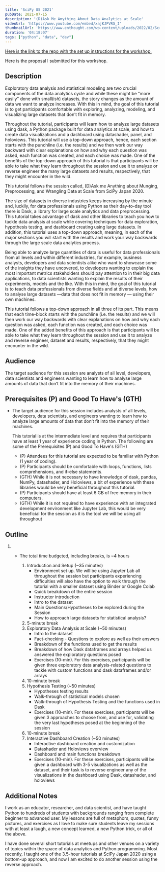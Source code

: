 ```yaml
---
title: 'SciPy US 2021'
pubDate: 2021-07-15
description: '(D)Ask Me Anything About Data Analytics at Scale'
videoUrl: 'https://www.youtube.com/embed/xajKJPVRG_I'
thumbnailUrl: 'https://www.enthought.com/wp-content/uploads/2022/02/Screen-Shot-2021-02-16-at-20.15.38.png'
duration: '04:18:07'
tags: ["python", "data", "dev"]
---
```


[Here is the link to the repo with the set up instructions for the workshop.](https://github.com/ramonpzg/scipyus21_dask_analytics)

Here is the proposal I submitted for this workshop.

## Description

Exploratory data analysis and statistical modeling are two crucial components of the data analytics cycle and while these might be “more easily" done with small(ish) datasets, the story changes as the amount of data we want to analyze increases. With this in mind, the goal of this tutorial is to get participants comfortable with exploring, analyzing, modeling, and visualizing large datasets that don’t fit in memory.

Throughout the tutorial, participants will learn how to analyze large datasets using dask, a Python package built for data analytics at scale, and how to create data visualizations and a dashboard using datashader, panel, and holoviews. This tutorial will use a top-down approach, hence, each section starts with the punchline (i.e. the results) and we then work our way backward with clear explanations on how and why each question was asked, each function was created, and each choice was made. One of the benefits of the top-down approach of this tutorial is that participants will be able to take what they learn throughout the session and use it to analyze or reverse engineer the many large datasets and results, respectively, that they might encounter in the wild.

This tutorial follows the session called, (D)Ask me Anything about Munging, Preprocessing, and Wrangling Data at Scale from SciPy Japan 2020.

The size of datasets in diverse industries keeps increasing by the minute and, luckily, for data professionals using Python as their day-to-day tool there is Dask, a library for large scale analytics and data preprocessing. This tutorial takes advantage of dask and other libraries to teach you how to tackle data analysis at scale while covering techniques for data exploration, hypothesis testing, and dashboard creating using large datasets. In addition, this tutorial uses a top-down approach, meaning, in each of the major sections you will start with the results and work your way backwards through the large scale data analytics process.

Being able to analyze large quantities of data is useful for data professionals from all levels and within different industries, for example, business analysts, developers and data scientists alike who want to showcase some of the insights they have uncovered, to developers wanting to explain the most important metrics stakeholders should pay attention to in their big data applications, to data scientists wanting to explain the results of their experiments, models and the like. With this in mind, the goal of this tutorial is to teach data professionals from diverse fields and at diverse levels, how to analyse large datasets —data that does not fit in memory — using their own machines.

This tutorial follows a top-down approach in all three of its part. This means that each time-block starts with the punchline (i.e. the results) and we will then work our way backwards with clear explanations on how and why each question was asked, each function was created, and each choice was made. One of the added benefits of this approach is that participants will be able to take what they learn throughout the session and use it to analyze and reverse engineer, dataset and results, respectively, that they might encounter in the wild.



## Audience

The target audience for this session are analysts of all level, developers, data scientists and engineers wanting to learn how to analyse large amounts of data that don’t fit into the memory of their machines.

## Prerequisites (P) and Good To Have's (GTH)

- The target audience for this session includes analysts of all levels, developers, data scientists, and engineers wanting to learn how to analyze large amounts of data that don’t fit into the memory of their machines.

  This tutorial is at the intermediate level and requires that participants have at least 1 year of experience coding in Python. The following are some of the Prerequisites (P) and Good To Have's (GTH)

  - (P) Attendees for this tutorial are expected to be familiar with Python (1 year of coding). 
  - (P) Participants should be comfortable with loops, functions, lists comprehensions, and if-else statements.
  - (GTH) While it is not necessary to have knowledge of dask, pandas, NumPy, datashader, and Holoviews, a bit of experience with these libraries would be very beneficial throughout this tutorial.
  - (P) Participants should have at least 6 GB of free memory in their computers.
  - (GTH) While it is not required to have experience with an integrated development environment like Jupyter Lab, this would be very beneficial for the session as it is the tool we will be using all throughout

## Outline

1. - The total time budgeted, including breaks, is ~4 hours

     1. Introduction and Setup (~35 minutes)
        - Environment set up. We will be using Jupyter Lab all throughout the session but participants experiencing difficulties will also have the option to walk through the tutorial with a smaller dataset using Binder or Google Colab
        - Quick breakdown of the entire session
        - Instructor introduction
        - Intro to the dataset
        - Main Questions/Hypotheses to be explored during the Session
        - How to approach large datasets for statistical analysis?
     2. 5-minute break
     3. Exploratory Data Analysis at Scale (~50 minutes)
        - Intro to the dataset
        - Fact-checking - Questions to explore as well as their answers
        - Breakdown of the functions used to get the results
        - Breakdown of how Dask dataframes and arrays helped us answered the exploratory questions posed
        - Exercises (10-min). For this exercises, participants will be given three exploratory data analysis-related questions to tackle with custom functions and dask dataframes and/or arrays
     4. 10-minute break
     5. Hypothesis Testing (~50 minutes)
        - Hypotheses testing results
        - Walk-through of statistical models chosen
        - Walk-through of Hypothesis Testing and the functions used in Dask
        - Exercises (10-min). For these exercises, participants will be given 3 approaches to choose from, and use for, validating the very last hypotheses posed at the beginning of the session
     6. 10-minute break
     7. Interactive Dashboard Creation (~50 minutes)
        - Interactive dashboard creation and customization
        - Datashader and Holoviews overview
        - Dashboard and main functions breakdown
        - Exercises (10-min). For these exercises, participants will be given a dashboard with 3-5 visualizations as well as the dataset, and their task is to reverse engineer any of the visualizations in the dashboard using Dask, datashader, and holoviews

## Additional Notes

I work as an educator, researcher, and data scientist, and have taught Python to hundreds of students with backgrounds ranging from complete beginner to advanced user. My lessons are full of metaphors, quotes, funny pictures, and exercises as I love to make sure students leave my sessions with at least a laugh, a new concept learned, a new Python trick, or all of the above.

I have done several short tutorials at meetups and other venues on a variety of topics within the space of data analytics and Python programming. Most recently, I taught one of the 3.5-hour tutorials at SciPy Japan 2020 using a bottom-up approach, and now I am excited to do another session using the reverse approach.